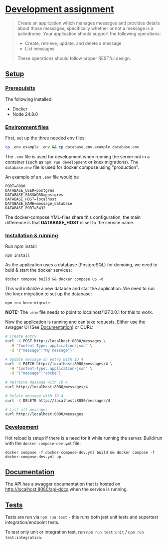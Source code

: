 # [Development assignment](#assignment)

> Create an application which manages messages and provides details about those messages,
> specifically whether or not a message is a palindrome. Your application should support the
> following operations:
>
> -   Create, retrieve, update, and delete a message
> -   List messages
>
> These operations should follow proper RESTful design.

## [Setup](#setup)

### [Prerequisits](#prerequisits)

The following installed:

-   Docker
-   Node 24.8.0

### [Environment files](#env)

First, set up the three needed env files:

```bash
cp .env.example .env && cp database.env.example database.env
```

The `.env` file is used for development when running the server not in a container (such as `npm run development` or knex migrations). The `database.env` file is used for docker compose using "production".

An example of an `.env` file would be

```
PORT=8080
DATABASE_USER=postgres
DATABASE_PASSWORD=postgres
DATABASE_HOST=localhost
DATABASE_NAME=message_database
DATABASE_PORT=5432
```

The docker-compose YML-files share this configuration, the main difference is that **DATABASE_HOST** is set to the service name.

### [Installation & running](#install)

Run npm install

```
npm install
```

As the application uses a database (PostgreSQL) for demoing, we need to buld & start the docker services:

```
docker compose build && docker compose up -d
```

This will initialize a new databse and star the application. We need to run the knex migration to set up the database:

```
npm run knex:migrate
```

**NOTE:** The `.env` file needs to point to localhost/127.0.0.1 for this to work.

Now the application is running and can take requests. Either use the swagger UI (See [Documentation](#documentation)) or CURL:

```bash
# Create entry
curl -X POST http://localhost:8080/messages \
  -H "Content-Type: application/json" \
  -d '{"message":"My message"}'

# Update message on entry with ID 4
curl -X PATCH http://localhost:8080/messages/4 \
  -H "Content-Type: application/json" \
  -d '{"message":"abcba"}'

# Retreive message with ID 4
curl http://localhost:8080/messages/4

# Delete message with ID 4
curl -X DELETE http://localhost:8080/messages/4

# List all messages
curl http://localhost:8080/messages
```

### [Development](#development)

Hot reload is setup if there is a need for it while running the server. Build/run with the `docker-compose-dev.yml` file:

```
docker compose -f docker-compose-dev.yml build && docker compose -f docker-compose-dev.yml up
```

## [Documentation](#documentation)

The API has a swagger documentation that is hosted on [http://localhost:8080/api-docs](http://localhost:8080/api-docs) when the service is running.

## [Tests](#tests)

Tests are run via `npm run test` - this runs both jest unit tests and supertest integration/endpoint tests.

To test only unit or integration test, run `npm run test:unit` / `npm run test:integration`.
